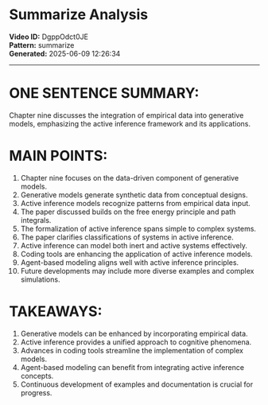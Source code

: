 # Summarize Analysis

**Video ID:** DgppOdct0JE  
**Pattern:** summarize  
**Generated:** 2025-06-09 12:26:34  

---

# ONE SENTENCE SUMMARY:
Chapter nine discusses the integration of empirical data into generative models, emphasizing the active inference framework and its applications.

# MAIN POINTS:
1. Chapter nine focuses on the data-driven component of generative models.
2. Generative models generate synthetic data from conceptual designs.
3. Active inference models recognize patterns from empirical data input.
4. The paper discussed builds on the free energy principle and path integrals.
5. The formalization of active inference spans simple to complex systems.
6. The paper clarifies classifications of systems in active inference.
7. Active inference can model both inert and active systems effectively.
8. Coding tools are enhancing the application of active inference models.
9. Agent-based modeling aligns well with active inference principles.
10. Future developments may include more diverse examples and complex simulations.

# TAKEAWAYS:
1. Generative models can be enhanced by incorporating empirical data.
2. Active inference provides a unified approach to cognitive phenomena.
3. Advances in coding tools streamline the implementation of complex models.
4. Agent-based modeling can benefit from integrating active inference concepts.
5. Continuous development of examples and documentation is crucial for progress.